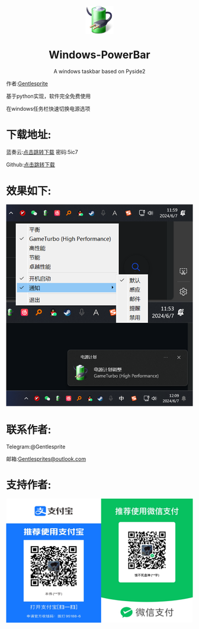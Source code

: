 <p align="center">
  <img width="15%" align="center" src="res/powerbarlogo.png" alt="logo">
</p>
  <h1 align="center">
  Windows-PowerBar
</h1>
<p align="center">
  A windows taskbar based on Pyside2
</p>


作者:[Gentlesprite](https://github.com/Gentlesprite)

基于python实现，软件完全免费使用


在windows任务栏快速切换电源选项

# 下载地址:
蓝奏云:[点击跳转下载](https://wwm.lanzn.com/b0foivjib) 密码:5ic7

Github:[点击跳转下载](https://github.com/Gentlesprite/Windows-PowerBar/releases)

# 效果如下:

![image](res/show.png)

# 联系作者:
  Telegram:@Gentlesprite
  
  邮箱:Gentlesprites@outlook.com

# 支持作者:

![image](res/pay.png)

